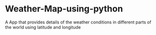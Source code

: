 # Weather-Map-using-python
A App that provides details of the weather conditions in different parts of the world using latitude and longitude
